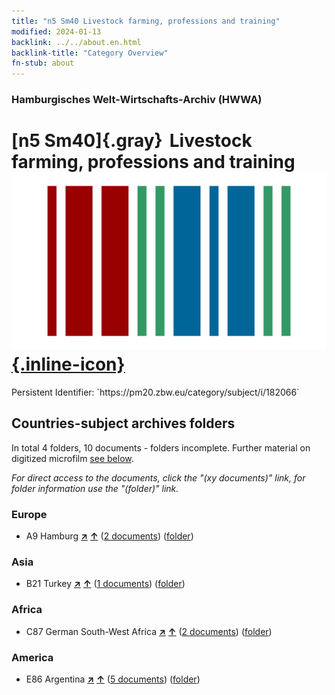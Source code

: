 ```yaml
---
title: "n5 Sm40 Livestock farming, professions and training"
modified: 2024-01-13
backlink: ../../about.en.html
backlink-title: "Category Overview"
fn-stub: about
---
```


### Hamburgisches Welt-Wirtschafts-Archiv (HWWA)

# [n5 Sm40]{.gray}&#8201; Livestock farming, professions and training &#160; [![Wikidata](/images/Wikidata-logo.svg "Wikidata"){.inline-icon}](http://www.wikidata.org/entity/Q104710545)

<div class="hint">Persistent Identifier: `https://pm20.zbw.eu/category/subject/i/182066`</div>







## Countries-subject archives folders







In total 4 folders, 10 documents - folders incomplete. Further material on digitized microfilm [see below](#filmsections).

_For direct access to the documents, click the "(xy documents)" link, for folder information use the "(folder)" link._



### Europe

- A9 Hamburg [**&nearr;**](../../../geo/i/140905/about.en.html "Hamburg (all folders)") [**&uarr;**](../../../geo/about.en.html#A9 "Country category system") (<a href="https://pm20.zbw.eu/iiifview/folder/sh/140905,182066" title="about: Hamburg : Livestock farming, professions and training" target="_blank">2 documents</a>) ([folder](../../../../folder/sh/1409xx/140905/1820xx/182066/about.en.html))

### Asia

- B21 Turkey [**&nearr;**](../../../geo/i/141111/about.en.html "Turkey (all folders)") [**&uarr;**](../../../geo/about.en.html#B21 "Country category system") (<a href="https://pm20.zbw.eu/iiifview/folder/sh/141111,182066" title="about: Turkey : Livestock farming, professions and training" target="_blank">1 documents</a>) ([folder](../../../../folder/sh/1411xx/141111/1820xx/182066/about.en.html))

### Africa

- C87 German South-West Africa [**&nearr;**](../../../geo/i/141450/about.en.html "German South-West Africa (all folders)") [**&uarr;**](../../../geo/about.en.html#C87 "Country category system") (<a href="https://pm20.zbw.eu/iiifview/folder/sh/141450,182066" title="about: German South-West Africa : Livestock farming, professions and training" target="_blank">2 documents</a>) ([folder](../../../../folder/sh/1414xx/141450/1820xx/182066/about.en.html))

### America

- E86 Argentina [**&nearr;**](../../../geo/i/141692/about.en.html "Argentina (all folders)") [**&uarr;**](../../../geo/about.en.html#E86 "Country category system") (<a href="https://pm20.zbw.eu/iiifview/folder/sh/141692,182066" title="about: Argentina : Livestock farming, professions and training" target="_blank">5 documents</a>) ([folder](../../../../folder/sh/1416xx/141692/1820xx/182066/about.en.html))



<a id="filmsections" />













